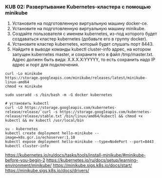 ### KUB 02: Развертывание Kubernetes-кластера с помощью minikube

1. Установите на подготовленную виртуальную машину docker-ce.
2. Установите на подготовленную виртуальную машину minikube.
3. Создайте пользователя с именем kubernetes, из-под которого будет создаваться кластер kubernetes (добавьте его в группу docker).
4. Установите кластер kubernetes, который будет слушать порт 8443.
5. Найдите в выводе команды kubectl cluster-info адрес, на котором запущен kubernetes master, и сохраните его в файл /tmp/master.txt. Адрес должен быть вида: X.X.X.X:YYYYY, то есть сохранить надо IP адрес и порт для подключения.


```
curl -Lo minikube https://storage.googleapis.com/minikube/releases/latest/minikube-linux-amd64
chmod +x minikube

sudo useradd -s /bin/bash -m -G docker kubernetes

# установить kubectl
curl -LO https://storage.googleapis.com/kubernetes-release/release/`curl -s https://storage.googleapis.com/kubernetes-release/release/stable.txt`/bin/linux/amd64/kubectl && chmod +x kubectl && mv kubectl /usr/local/bin

su - kubernetes
kubectl create deployment hello-minikube --image=k8s.gcr.io/echoserver:1.10
kubectl expose deployment hello-minikube --type=NodePort --port=8443
kubectl cluster-info

```

https://kubernetes.io/ru/docs/tasks/tools/install-minikube/#minikube-before-you-begin-2
https://kubernetes.io/ru/docs/setup/learning-environment/minikube/
https://minikube.sigs.k8s.io/docs/start/
https://minikube.sigs.k8s.io/docs/drivers/
